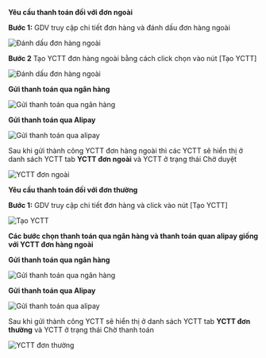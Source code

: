 **Yêu cầu thanh toán đối với đơn ngoài**

**Bước 1:** GDV truy cập chi tiết đơn hàng và đánh dấu đơn hàng ngoài

![Đánh dấu đơn hàng ngoài](https://user-images.githubusercontent.com/76998374/106359291-5599c980-6344-11eb-9efe-f8276b347a38.png)

**Bước 2** Tạo YCTT đơn hàng ngoài bằng cách click chọn vào nút [Tạo YCTT]

![Đánh dấu đơn hàng ngoài](https://user-images.githubusercontent.com/76998374/106359291-5599c980-6344-11eb-9efe-f8276b347a38.png)

**Gửi thanh toán qua ngân hàng**

![Gửi thanh toán qua ngân hàng](https://user-images.githubusercontent.com/76998374/106359315-9691de00-6344-11eb-8170-81c979da4a54.png)

**Gửi thanh toán qua Alipay**

![Gửi thanh toán qua alipay](https://user-images.githubusercontent.com/76998374/106359334-bf19d800-6344-11eb-9322-067088187da0.png)

Sau khi gửi thành công YCTT đơn hàng ngoài thì các YCTT sẽ hiển thị ở danh sách YCTT tab **YCTT đơn ngoài** và YCTT ở trạng thái Chờ duyệt

![YCTT đơn ngoài](https://user-images.githubusercontent.com/76998374/106359380-191a9d80-6345-11eb-9813-da34bfdde727.png)

**Yêu cầu thanh toán đối với đơn thường**

**Bước 1:** GDV truy cập chi tiết đơn hàng và click vào nút [Tạo YCTT]

![Tạo YCTT](https://user-images.githubusercontent.com/76998374/106359470-934b2200-6345-11eb-8b37-9c4e3d2b4ddc.png)

**Các bước chọn thanh toán qua ngân hàng và thanh toán quan alipay giống với YCTT đơn hàng ngoài**

**Gửi thanh toán qua ngân hàng**

![Gửi thanh toán qua ngân hàng](https://user-images.githubusercontent.com/76998374/106359315-9691de00-6344-11eb-8170-81c979da4a54.png)

**Gửi thanh toán qua Alipay**

![Gửi thanh toán qua alipay](https://user-images.githubusercontent.com/76998374/106359334-bf19d800-6344-11eb-9322-067088187da0.png)

Sau khi gửi thành công YCTT sẽ hiển thị ở danh sách YCTT tab **YCTT đơn thường** và YCTT ở trạng thái Chờ thanh toán

![YCTT đơn thường](https://user-images.githubusercontent.com/76998374/106359570-34d27380-6346-11eb-82d4-1b3901acd67f.png)





